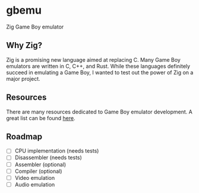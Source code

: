 # gbemu

Zig Game Boy emulator

## Why Zig?

Zig is a promising new language aimed at replacing C. Many Game Boy emulators
are written in C, C++, and Rust. While these languages definitely succeed in
emulating a Game Boy, I wanted to test out the power of Zig on a major project.

## Resources

There are many resources dedicated to Game Boy emulator development. A great
list can be found [here](https://github.com/avivace/awesome-gbdev).

## Roadmap

- [ ] CPU implementation (needs tests)
- [ ] Disassembler (needs tests)
- [ ] Assembler (optional)
- [ ] Compiler (optional)
- [ ] Video emulation
- [ ] Audio emulation
